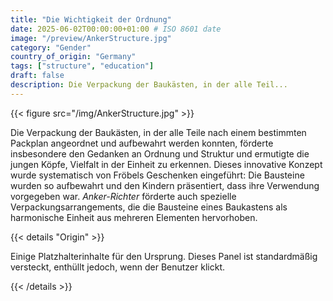 ```yaml
---
title: "Die Wichtigkeit der Ordnung"
date: 2025-06-02T00:00:00+01:00 # ISO 8601 date
image: "/preview/AnkerStructure.jpg"
category: "Gender"
country_of_origin: "Germany"
tags: ["structure", "education"]
draft: false
description: Die Verpackung der Baukästen, in der alle Teil...
---
```




{{< figure src="/img/AnkerStructure.jpg" >}}

Die Verpackung der Baukästen, in der alle Teile nach einem bestimmten Packplan angeordnet und aufbewahrt werden konnten, förderte insbesondere den Gedanken an Ordnung und Struktur und ermutigte die jungen Köpfe, Vielfalt in der Einheit zu erkennen. Dieses innovative Konzept wurde systematisch von Fröbels Geschenken eingeführt: Die Bausteine ​​wurden so aufbewahrt und den Kindern präsentiert, dass ihre Verwendung vorgegeben war. *Anker-Richter* förderte auch spezielle Verpackungsarrangements, die die Bausteine ​​eines Baukastens als harmonische Einheit aus mehreren Elementen hervorhoben.

{{< details "Origin" >}}

Einige Platzhalterinhalte für den Ursprung. Dieses Panel ist standardmäßig versteckt, enthüllt jedoch, wenn der Benutzer klickt.

{{< /details >}}

